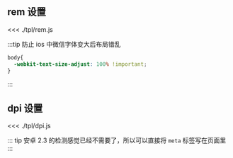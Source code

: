 ## rem 设置
<<< ./tpl/rem.js

:::tip
防止 ios 中微信字体变大后布局错乱
```scss
body{
  -webkit-text-size-adjust: 100% !important;
}
```
:::

## dpi 设置
<<< ./tpl/dpi.js

::: tip
安卓 2.3 的检测感觉已经不需要了，所以可以直接将 `meta` 标签写在页面里
:::
